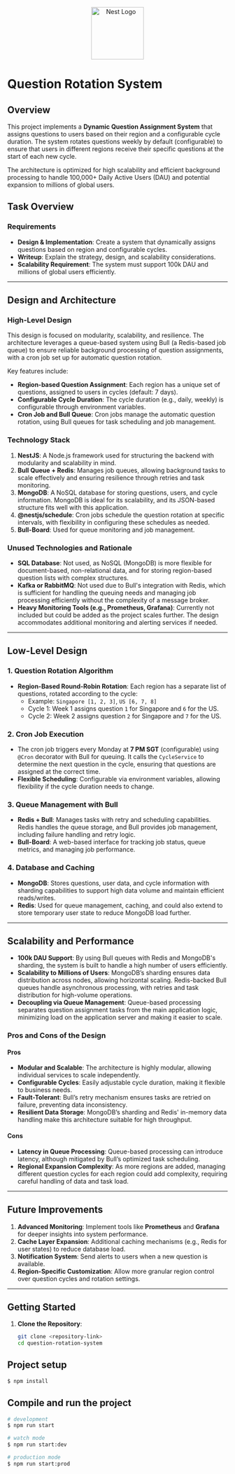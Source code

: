 <p align="center">
  <a href="http://nestjs.com/" target="blank"><img src="https://nestjs.com/img/logo-small.svg" width="120" alt="Nest Logo" /></a>
</p>

# Question Rotation System

## Overview

This project implements a **Dynamic Question Assignment System** that assigns questions to users based on their region and a configurable cycle duration. The system rotates questions weekly by default (configurable) to ensure that users in different regions receive their specific questions at the start of each new cycle.

The architecture is optimized for high scalability and efficient background processing to handle 100,000+ Daily Active Users (DAU) and potential expansion to millions of global users.

## Task Overview

### Requirements
- **Design & Implementation**: Create a system that dynamically assigns questions based on region and configurable cycles.
- **Writeup**: Explain the strategy, design, and scalability considerations.
- **Scalability Requirement**: The system must support 100k DAU and millions of global users efficiently.

---

## Design and Architecture

### High-Level Design

This design is focused on modularity, scalability, and resilience. The architecture leverages a queue-based system using Bull (a Redis-based job queue) to ensure reliable background processing of question assignments, with a cron job set up for automatic question rotation.

Key features include:
- **Region-based Question Assignment**: Each region has a unique set of questions, assigned to users in cycles (default: 7 days).
- **Configurable Cycle Duration**: The cycle duration (e.g., daily, weekly) is configurable through environment variables.
- **Cron Job and Bull Queue**: Cron jobs manage the automatic question rotation, using Bull queues for task scheduling and job management.

### Technology Stack

1. **NestJS**: A Node.js framework used for structuring the backend with modularity and scalability in mind.
2. **Bull Queue + Redis**: Manages job queues, allowing background tasks to scale effectively and ensuring resilience through retries and task monitoring.
3. **MongoDB**: A NoSQL database for storing questions, users, and cycle information. MongoDB is ideal for its scalability, and its JSON-based structure fits well with this application.
4. **@nestjs/schedule**: Cron jobs schedule the question rotation at specific intervals, with flexibility in configuring these schedules as needed.
5. **Bull-Board**: Used for queue monitoring and job management.

### Unused Technologies and Rationale

- **SQL Database**: Not used, as NoSQL (MongoDB) is more flexible for document-based, non-relational data, and for storing region-based question lists with complex structures.
- **Kafka or RabbitMQ**: Not used due to Bull's integration with Redis, which is sufficient for handling the queuing needs and managing job processing efficiently without the complexity of a message broker.
- **Heavy Monitoring Tools (e.g., Prometheus, Grafana)**: Currently not included but could be added as the project scales further. The design accommodates additional monitoring and alerting services if needed.

---

## Low-Level Design

### 1. **Question Rotation Algorithm**

- **Region-Based Round-Robin Rotation**: Each region has a separate list of questions, rotated according to the cycle:
  - Example: `Singapore [1, 2, 3]`, `US [6, 7, 8]`
  - Cycle 1: Week 1 assigns question `1` for Singapore and `6` for the US.
  - Cycle 2: Week 2 assigns question `2` for Singapore and `7` for the US.

### 2. **Cron Job Execution**

- The cron job triggers every Monday at **7 PM SGT** (configurable) using `@Cron` decorator with Bull for queuing. It calls the `CycleService` to determine the next question in the cycle, ensuring that questions are assigned at the correct time.
- **Flexible Scheduling**: Configurable via environment variables, allowing flexibility if the cycle duration needs to change.

### 3. **Queue Management with Bull**

- **Redis + Bull**: Manages tasks with retry and scheduling capabilities. Redis handles the queue storage, and Bull provides job management, including failure handling and retry logic.
- **Bull-Board**: A web-based interface for tracking job status, queue metrics, and managing job performance.

### 4. **Database and Caching**

- **MongoDB**: Stores questions, user data, and cycle information with sharding capabilities to support high data volume and maintain efficient reads/writes.
- **Redis**: Used for queue management, caching, and could also extend to store temporary user state to reduce MongoDB load further.

---

## Scalability and Performance

- **100k DAU Support**: By using Bull queues with Redis and MongoDB's sharding, the system is built to handle a high number of users efficiently.
- **Scalability to Millions of Users**: MongoDB’s sharding ensures data distribution across nodes, allowing horizontal scaling. Redis-backed Bull queues handle asynchronous processing, with retries and task distribution for high-volume operations.
- **Decoupling via Queue Management**: Queue-based processing separates question assignment tasks from the main application logic, minimizing load on the application server and making it easier to scale.

### Pros and Cons of the Design

#### Pros
- **Modular and Scalable**: The architecture is highly modular, allowing individual services to scale independently.
- **Configurable Cycles**: Easily adjustable cycle duration, making it flexible to business needs.
- **Fault-Tolerant**: Bull’s retry mechanism ensures tasks are retried on failure, preventing data inconsistency.
- **Resilient Data Storage**: MongoDB’s sharding and Redis' in-memory data handling make this architecture suitable for high throughput.

#### Cons
- **Latency in Queue Processing**: Queue-based processing can introduce latency, although mitigated by Bull’s optimized task scheduling.
- **Regional Expansion Complexity**: As more regions are added, managing different question cycles for each region could add complexity, requiring careful handling of data and task load.

---

## Future Improvements

1. **Advanced Monitoring**: Implement tools like **Prometheus** and **Grafana** for deeper insights into system performance.
2. **Cache Layer Expansion**: Additional caching mechanisms (e.g., Redis for user states) to reduce database load.
3. **Notification System**: Send alerts to users when a new question is available.
4. **Region-Specific Customization**: Allow more granular region control over question cycles and rotation settings.

---

## Getting Started

1. **Clone the Repository**: 
   ```bash
   git clone <repository-link>
   cd question-rotation-system


## Project setup

```bash
$ npm install
```

## Compile and run the project

```bash
# development
$ npm run start

# watch mode
$ npm run start:dev

# production mode
$ npm run start:prod
```


